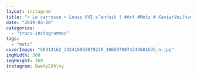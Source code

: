 ```yaml
---
layout: instagram
title: "« Le carrosse » Louis XVI s’enfuit ! #Art #Metz # XavierVeilhan"
date: "2019-04-20"
categories: 
  - "trucs-instagrammes"
tags:
  - "metz"
coverImage: "56414162_342410093079230_3066979874244681635_n.jpg"
imgWidth: 360
imgHeight: 269
instagram: BweHyE8hlny
---
```

